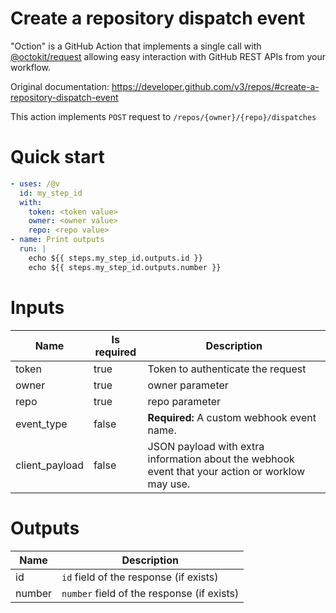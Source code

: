 # Create a repository dispatch event

"Oction" is a GitHub Action that implements a single call with 
[@octokit/request](https://www.npmjs.com/package/@octokit/request)
allowing easy interaction with GitHub REST APIs from your workflow.

Original documentation: https://developer.github.com/v3/repos/#create-a-repository-dispatch-event

This action implements `POST` request to `/repos/{owner}/{repo}/dispatches`


# Quick start

```yaml
- uses: /@v
  id: my_step_id
  with:
    token: <token value>
    owner: <owner value>
    repo: <repo value>
- name: Print outputs
  run: |
    echo ${{ steps.my_step_id.outputs.id }}
    echo ${{ steps.my_step_id.outputs.number }}
```


# Inputs

| Name | Is required | Description |
|---|---|---|
|token|true|Token to authenticate the request
|owner|true|owner parameter
|repo|true|repo parameter
|event_type|false|**Required:** A custom webhook event name.
|client_payload|false|JSON payload with extra information about the webhook event that your action or worklow may use.

# Outputs

| Name | Description |
|---|---|
|id|`id` field of the response (if exists)|
|number|`number` field of the response (if exists)|

